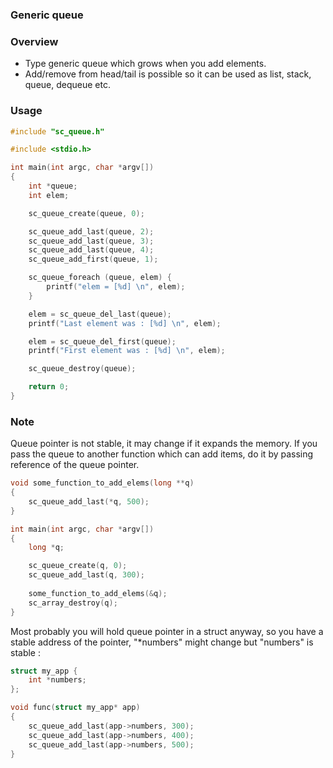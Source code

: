 ### Generic queue

### Overview

- Type generic queue which grows when you add elements.
- Add/remove from head/tail is possible so it can be used as list, stack,  
  queue, dequeue etc.


### Usage


```c
#include "sc_queue.h"

#include <stdio.h>

int main(int argc, char *argv[])
{
    int *queue;
    int elem;

    sc_queue_create(queue, 0);

    sc_queue_add_last(queue, 2);
    sc_queue_add_last(queue, 3);
    sc_queue_add_last(queue, 4);
    sc_queue_add_first(queue, 1);

    sc_queue_foreach (queue, elem) {
        printf("elem = [%d] \n", elem);
    }

    elem = sc_queue_del_last(queue);
    printf("Last element was : [%d] \n", elem);

    elem = sc_queue_del_first(queue);
    printf("First element was : [%d] \n", elem);

    sc_queue_destroy(queue);

    return 0;
}
```

### Note

Queue pointer is not stable, it may change if it expands the memory. If you  
pass the queue to another function which can add items, do it by passing  
reference of the queue pointer.

```c
void some_function_to_add_elems(long **q)
{
    sc_queue_add_last(*q, 500);
}

int main(int argc, char *argv[])
{
    long *q;

    sc_queue_create(q, 0);
    sc_queue_add_last(q, 300);
    
    some_function_to_add_elems(&q);
    sc_array_destroy(q);
}
```

Most probably you will hold queue pointer in a struct anyway, so you have a  
stable address of the pointer, "*numbers" might change but "numbers" is stable :

```c
struct my_app {
    int *numbers;
};

void func(struct my_app* app)
{
    sc_queue_add_last(app->numbers, 300);
    sc_queue_add_last(app->numbers, 400);
    sc_queue_add_last(app->numbers, 500);
}
```
